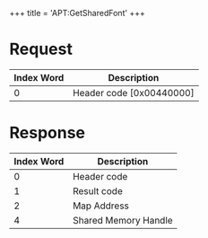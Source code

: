 +++
title = 'APT:GetSharedFont'
+++

# Request

| Index Word | Description                |
|------------|----------------------------|
| 0          | Header code \[0x00440000\] |

# Response

| Index Word | Description          |
|------------|----------------------|
| 0          | Header code          |
| 1          | Result code          |
| 2          | Map Address          |
| 4          | Shared Memory Handle |

